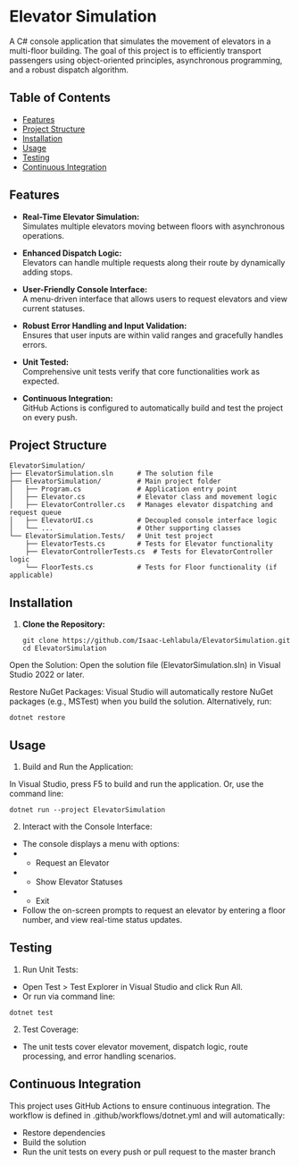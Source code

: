 # Elevator Simulation

A C# console application that simulates the movement of elevators in a multi-floor building. The goal of this project is to efficiently transport passengers using object-oriented principles, asynchronous programming, and a robust dispatch algorithm.

## Table of Contents

- [Features](#features)
- [Project Structure](#project-structure)
- [Installation](#installation)
- [Usage](#usage)
- [Testing](#testing)
- [Continuous Integration](#continuous-integration)

## Features

- **Real-Time Elevator Simulation:**  
  Simulates multiple elevators moving between floors with asynchronous operations.

- **Enhanced Dispatch Logic:**  
  Elevators can handle multiple requests along their route by dynamically adding stops.

- **User-Friendly Console Interface:**  
  A menu-driven interface that allows users to request elevators and view current statuses.

- **Robust Error Handling and Input Validation:**  
  Ensures that user inputs are within valid ranges and gracefully handles errors.

- **Unit Tested:**  
  Comprehensive unit tests verify that core functionalities work as expected.

- **Continuous Integration:**  
  GitHub Actions is configured to automatically build and test the project on every push.

## Project Structure

```plaintext
ElevatorSimulation/
├── ElevatorSimulation.sln      # The solution file
├── ElevatorSimulation/         # Main project folder
│   ├── Program.cs              # Application entry point
│   ├── Elevator.cs             # Elevator class and movement logic
│   ├── ElevatorController.cs   # Manages elevator dispatching and request queue
│   ├── ElevatorUI.cs           # Decoupled console interface logic
│   └── ...                     # Other supporting classes
└── ElevatorSimulation.Tests/   # Unit test project
    ├── ElevatorTests.cs        # Tests for Elevator functionality
    ├── ElevatorControllerTests.cs  # Tests for ElevatorController logic
    └── FloorTests.cs           # Tests for Floor functionality (if applicable)
```

## Installation

1. **Clone the Repository:**
   ```
   git clone https://github.com/Isaac-Lehlabula/ElevatorSimulation.git
   cd ElevatorSimulation
Open the Solution: Open the solution file (ElevatorSimulation.sln) in Visual Studio 2022 or later.

Restore NuGet Packages: Visual Studio will automatically restore NuGet packages (e.g., MSTest) when you build the solution.
Alternatively, run:
   ```
  dotnet restore
```
## Usage
1. Build and Run the Application:

In Visual Studio, press F5 to build and run the application.
Or, use the command line:
```
dotnet run --project ElevatorSimulation
```
2. Interact with the Console Interface:

- The console displays a menu with options:
- - Request an Elevator
- - Show Elevator Statuses
- - Exit
- Follow the on-screen prompts to request an elevator by entering a floor number, and view real-time status updates.
## Testing
1. Run Unit Tests:

- Open Test > Test Explorer in Visual Studio and click Run All.
- Or run via command line:
```
dotnet test
```
2. Test Coverage:

- The unit tests cover elevator movement, dispatch logic, route processing, and error handling scenarios.
## Continuous Integration
This project uses GitHub Actions to ensure continuous integration. The workflow is defined in .github/workflows/dotnet.yml and will automatically:

- Restore dependencies
- Build the solution
- Run the unit tests on every push or pull request to the master branch
